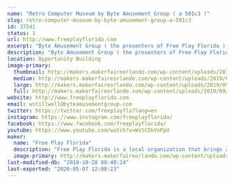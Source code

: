 ```yaml
---
name: "Retro Computer Museum by Byte Amusement Group ( a 501c3 )"
slug: retro-computer-museum-by-byte-amusement-group-a-501c3
id: 37541
status: 1
url: http://www.freeplayflorida.com
excerpt: "Byte Amusement Group ( the presenters of Free Play Florida ) is a 501c3 Non-Profit and will be exhibiting the Retro Computer Exhibit.  We may even have an Arcade or Pinball to play !  "
description: "Byte Amusement Group ( the presenters of Free Play Florida ) is a 501c3 Non-Profit and will be exhibiting the Retro Computer Exhibit.  We may even have an Arcade or Pinball to play !"
location: Opportunity Building
image-primary:
  thumbnail: http://makers.makerfaireorlando.com/wp-content/uploads/2019/09/20190726_195527-150x150.jpg
  medium: http://makers.makerfaireorlando.com/wp-content/uploads/2019/09/20190726_195527-300x225.jpg
  large: http://makers.makerfaireorlando.com/wp-content/uploads/2019/09/20190726_195527-1024x768.jpg
  full: http://makers.makerfaireorlando.com/wp-content/uploads/2019/09/20190726_195527.jpg
website: http://www.freeplayflorida.com
email: wstillwell@byteamusementgroup.com
twitter: https://twitter.com/freeplayfla?lang=en
instagram: https://www.instagram.com/freeplayflorida/
facebook: https://www.facebook.com/freeplayflorida/
youtube: https://www.youtube.com/watch?v=WzSCEkVnPpU
maker:
  name: "Free Play Florida"
  description: "Free Play Florida is a local organization that brings all the exciting aspects of Pinball, Arcade, and Consoles to the Orlando area in November, we also bring small arcades to local community events such as but not limited to: Spooky Empire, MegaCon, Walker Stalker Con.  This year we plan on bringing more Maker themed items to Orlando Maker fair. Last year we brought a Large Dragon's Lair Themed Joystick and Minecraft Arcade Machine.  "
  image-primary: http://makers.makerfaireorlando.com/wp-content/uploads/2015/08/logo-1024x503.jpeg
last-modified-db: "2019-10-28 08:48:24"
last-exported: "2020-05-07 12:08:23"
---
```

